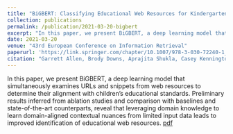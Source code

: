 ```yaml
---
title: "BiGBERT: Classifying Educational Web Resources for Kindergarten-12th Grades"
collection: publications
permalink: /publication/2021-03-20-bigbert
excerpt: "In this paper, we present BiGBERT, a deep learning model that simultaneously examines URLs and snippets from web resources to determine their alignment with children’s educational standards. Preliminary results inferred from ablation studies and comparison with baselines and state-of-the-art counterparts, reveal that leveraging domain knowledge to learn domain-aligned contextual nuances from limited input data leads to improved identification of educational web resources."
date: 2021-03-20
venue: "43rd European Conference on Information Retrieval"
paperurl: 'https://link.springer.com/chapter/10.1007/978-3-030-72240-1_13'
citation: "Garrett Allen, Brody Downs, Aprajita Shukla, Casey Kennington, Jerry Alan Fails, Katherine Landau Wright, and Maria Soledad Pera. 2021. \"BiG-BERT: Classifying Educational Web Resources for Kindergarten-12th Grades\". <i>In Proceedings of the 43rd European Conference on Information Retrieval (ECIR '21).</i> ACM, pp 176-184."
---
```

In this paper, we present BiGBERT, a deep learning model that simultaneously examines URLs and snippets from web resources to determine their alignment with children’s educational standards. Preliminary results inferred from ablation studies and comparison with baselines and state-of-the-art counterparts, reveal that leveraging domain knowledge to learn domain-aligned contextual nuances from limited input data leads to improved identification of educational web resources. [pdf](https://neelik.github.io/files/BiGBERT_ECIR2021.pdf)
